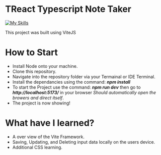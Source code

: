 # TReact Typescript Note Taker

[![My Skills](https://skillicons.dev/icons?i=vite,react,ts,html,css)](https://skillicons.dev)

This project was built using ViteJS

# How to Start

* Install Node onto your machine.
* Clone this repository.
* Navigate into the repository folder via your Termainal or IDE Terminal.
* Install the dependancies using the command: ***npm install***
* To start the Project use the command: ***npm run dev*** then go to  ***http://localhost:5173/*** in your browser *Should automatically open the browers and direct itself*.
* The project is now showing!

# What have I learned?

* A over view of the Vite Framework.
* Saving, Updating, and Deleting input data locally on the users device.
* Additional CSS learning.